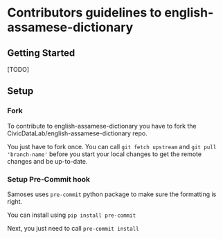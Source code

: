 # Contributors guidelines to english-assamese-dictionary

## Getting Started

[TODO]

## Setup

### Fork

To contribute to english-assamese-dictionary you have to fork the CivicDataLab/english-assamese-dictionary repo.

You just have to fork once. You can call `git fetch upstream` and `git pull 'branch-name'` before you start your local changes to get the remote changes and be up-to-date.


### Setup Pre-Commit hook

Samoses uses `pre-commit` python package to make sure the formatting is right.

You can install using `pip install pre-commit`

Next, you just need to call `pre-commit install`

